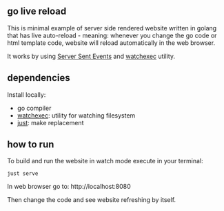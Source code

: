 ## go live reload

This is minimal example of server side rendered website
written in golang that has live auto-reload - meaning:
whenever you change the go code or html template code, 
website will reload automatically in the web browser.

It works by using [Server Sent Events](https://developer.mozilla.org/en-US/docs/Web/API/Server-sent_events)
and [watchexec](https://github.com/watchexec/watchexec) utility.

## dependencies

Install locally:
- go compiler
- [watchexec](https://github.com/watchexec/watchexec): utility for watching filesystem
- [just](https://github.com/casey/just): make replacement

## how to run

To build and run the website in watch mode execute in your terminal:
```
just serve
```

In web browser go to: http://localhost:8080

Then change the code and see website refreshing by itself.